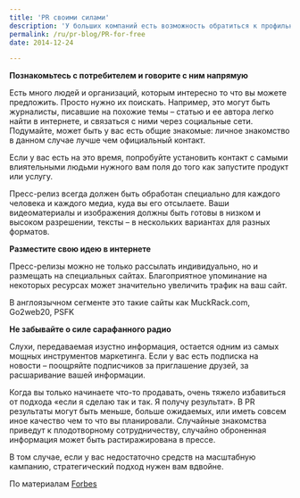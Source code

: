 ```yaml
---
title: 'PR своими силами'
description: 'У больших компаний есть возможность обратиться к профильным агентствам. Но даже без этого вы можете получить внимание целевой аудитории – если проявите достаточно сообразительности. Вместо того, чтобы составлять пресс-релиз и рассылать его, тратя на это массу сил и получая ничтожный отклик, уделите внимание максимально сфокусированному подходу.'
permalink: /ru/pr-blog/PR-for-free
date: 2014-12-24

---
```


<strong>Познакомьтесь с потребителем и говорите с ним напрямую</strong>

Есть много людей и организаций, которым интересно то что вы можете предложить. Просто нужно их поискать. Например, это могут быть журналисты, писавшие на похожие темы – статью и ее автора легко найти в интернете, и связаться с ними через социальные сети. Подумайте, может быть у вас есть общие знакомые: личное знакомство в данном случае лучше чем официальный контакт.

Если у вас есть на это время, попробуйте установить контакт с самыми влиятельными людьми нужного вам поля до того как запустите продукт или услугу.

Пресс-релиз всегда должен быть обработан специально для каждого человека и каждого медиа, куда вы его отсылаете. Ваши видеоматериалы и изображения должны быть готовы в низком и высоком разрешении, тексты – в нескольких вариантах для разных форматов.

<strong>Разместите свою идею в интернете</strong>

Пресс-релизы можно не только рассылать индивидуально, но и размещать на специальных сайтах. Благоприятное упоминание на некоторых ресурсах может значительно увеличить трафик на ваш сайт.

В англоязычном сегменте это такие сайты как  MuckRack.com, Go2web20, PSFK

<strong>Не забывайте о силе сарафанного радио</strong>

Слухи, передаваемая изустно информация, остается одним из самых мощных инструментов маркетинга. Если у вас есть подписка на новости – поощряйте подписчиков за приглашение друзей, за расшаривание вашей информации.

Когда вы только начинаете что-то продавать, очень тяжело избавиться  от подхода «если я сделаю так и так. Я получу результат». В PR результаты могут быть меньше, больше ожидаемых, или иметь совсем иное качество чем то что вы планировали. Случайные знакомства приведут к плодотворному сотрудничеству, случайно оброненная информация может быть растиражирована в прессе.

В том случае, если у вас недостаточно средств на масштабную кампанию, стратегический подход нужен вам вдвойне.

По материалам <a href="https://www.forbes.com/sites/kateharrison/2014/01/15/3-simple-ways-to-get-free-pr-for-your-startup/2/">Forbes</a>

